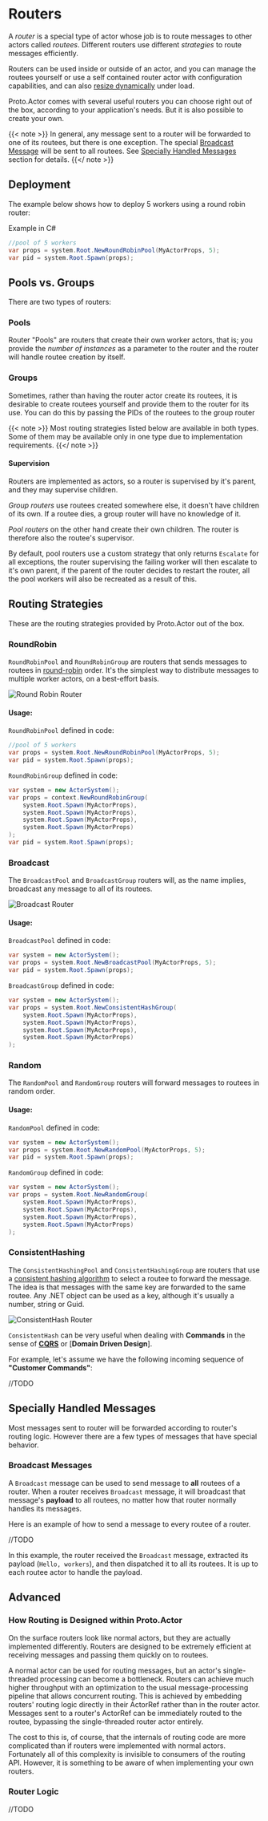 # Routers

A *router* is a special type of actor whose job is to route messages to other actors called *routees*. Different routers use different *strategies* to route messages efficiently.

Routers can be used inside or outside of an actor, and you can manage the routees yourself or use a self contained router actor with configuration capabilities, and can also [resize dynamically](#dynamically-resizable-pools) under load.

Proto.Actor comes with several useful routers you can choose right out of the box, according to your application's needs. But it is also possible to create your own.

{{< note >}}
In general, any message sent to a router will be forwarded to one of its routees, but there is one exception.
The special [Broadcast Message](#broadcast-messages) will be sent to all routees. See [Specially Handled Messages](#specially-handled-messages) section for details.
{{</ note >}}

## Deployment

The example below shows how to deploy 5 workers using a round robin router:

Example in C#
```cs
//pool of 5 workers
var props = system.Root.NewRoundRobinPool(MyActorProps, 5);
var pid = system.Root.Spawn(props);
```

## Pools vs. Groups

There are two types of routers:

### Pools

Router "Pools" are routers that create their own worker actors, that is; you provide the *number of instances* as a parameter to the router and the router will handle routee creation by itself.

### Groups

Sometimes, rather than having the router actor create its routees, it is desirable to create routees yourself and provide them to the router for its use. You can do this by passing the PIDs of the routees to the group router

{{< note >}}
Most routing strategies listed below are available in both types. Some of them may be available only in one type due to implementation requirements.
{{</ note >}}

#### Supervision

Routers are implemented as actors, so a router is supervised by it's parent, and they may supervise children.

*Group routers* use routees created somewhere else, it doesn't have children of its own. If a routee dies, a group router will have no knowledge of it.

*Pool routers* on the other hand create their own children. The router is therefore also the routee's supervisor.

By default, pool routers use a custom strategy that only returns `Escalate` for all exceptions, the router supervising the failing worker will then escalate to it's own parent, if the parent of the router decides to restart the router, all the pool workers will also be recreated as a result of this.

## Routing Strategies

These are the routing strategies provided by Proto.Actor out of the box.

### RoundRobin

`RoundRobinPool` and `RoundRobinGroup` are routers that sends messages to routees in [round-robin](http://en.wikipedia.org/wiki/Round-robin) order. It's the simplest way to distribute messages to multiple worker actors, on a best-effort basis.

![Round Robin Router](images/round-robin-router.png)

#### Usage:

`RoundRobinPool` defined in code:

```cs
//pool of 5 workers
var props = system.Root.NewRoundRobinPool(MyActorProps, 5);
var pid = system.Root.Spawn(props);
```

`RoundRobinGroup` defined in code:

```cs
var system = new ActorSystem();
var props = context.NewRoundRobinGroup(
    system.Root.Spawn(MyActorProps),
    system.Root.Spawn(MyActorProps),
    system.Root.Spawn(MyActorProps),
    system.Root.Spawn(MyActorProps)
);
var pid = system.Root.Spawn(props);
```

### Broadcast

The `BroadcastPool` and `BroadcastGroup` routers will, as the name implies, broadcast any message to all of its routees.

![Broadcast Router](images/broadcast-router.png)

#### Usage:

`BroadcastPool` defined in code:

```cs
var system = new ActorSystem();
var props = system.Root.NewBroadcastPool(MyActorProps, 5);
var pid = system.Root.Spawn(props);
```

`BroadcastGroup` defined in code:

```cs
var system = new ActorSystem();
var props = system.Root.NewConsistentHashGroup(
    system.Root.Spawn(MyActorProps),
    system.Root.Spawn(MyActorProps),
    system.Root.Spawn(MyActorProps),
    system.Root.Spawn(MyActorProps)
);
```

### Random

The `RandomPool` and `RandomGroup` routers will forward messages to routees in random order.

#### Usage:

`RandomPool` defined in code:

```cs
var system = new ActorSystem();
var props = system.Root.NewRandomPool(MyActorProps, 5);
var pid = system.Root.Spawn(props);
```

`RandomGroup` defined in code:

```cs
var system = new ActorSystem();
var props = system.Root.NewRandomGroup(
    system.Root.Spawn(MyActorProps),
    system.Root.Spawn(MyActorProps),
    system.Root.Spawn(MyActorProps),
    system.Root.Spawn(MyActorProps)
);
```

### ConsistentHashing

The `ConsistentHashingPool` and `ConsistentHashingGroup` are routers that use a [consistent hashing algorithm](http://en.wikipedia.org/wiki/Consistent_hashing) to select a routee to forward the message. The idea is that messages with the same key are forwarded to the same routee. Any .NET object can be used as a key, although it's usually a number, string or Guid.

![ConsistentHash Router](images/consistent-hash-router.png)

`ConsistentHash` can be very useful when dealing with **Commands** in the sense of [**CQRS**](http://en.wikipedia.org/wiki/Command%E2%80%93query_separation#Command_Query_Responsibility_Segregation) or [**Domain Driven Design**].

For example, let's assume we have the following incoming sequence of **"Customer Commands"**:

//TODO

## Specially Handled Messages

Most messages sent to router will be forwarded according to router's routing logic. However there are a few types of messages that have special behavior.

### Broadcast Messages

A `Broadcast` message can be used to send message to __all__ routees of a router. When a router receives `Broadcast` message, it will broadcast that message's __payload__ to all routees, no matter how that router normally handles its messages.

Here is an example of how to send a message to every routee of a router.

//TODO

In this example, the router received the `Broadcast` message, extracted its payload (`Hello, workers`), and then dispatched it to all its routees. It is up to each routee actor to handle the payload.

## Advanced

### How Routing is Designed within Proto.Actor

On the surface routers look like normal actors, but they are actually implemented differently. Routers are designed to be extremely efficient at receiving messages and passing them quickly on to routees.

A normal actor can be used for routing messages, but an actor's single-threaded processing can become a bottleneck. Routers can achieve much higher throughput with an optimization to the usual message-processing pipeline that allows concurrent routing. This is achieved by embedding routers' routing logic directly in their ActorRef rather than in the router actor. Messages sent to a router's ActorRef can be immediately routed to the routee, bypassing the single-threaded router actor entirely.

The cost to this is, of course, that the internals of routing code are more complicated than if routers were implemented with normal actors. Fortunately all of this complexity is invisible to consumers of the routing API. However, it is something to be aware of when implementing your own routers.

### Router Logic

//TODO
